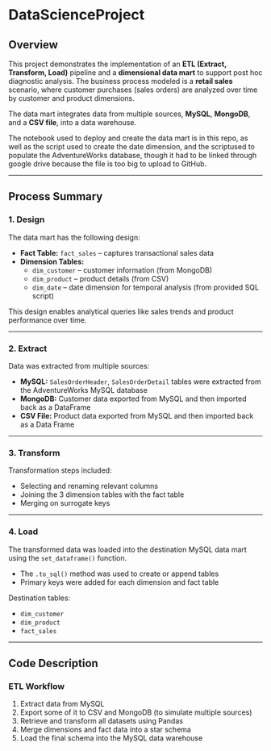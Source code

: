# DataScienceProject

## Overview

This project demonstrates the implementation of an **ETL (Extract, Transform, Load)** pipeline and a **dimensional data mart** to support post hoc diagnostic analysis. 
The business process modeled is a **retail sales** scenario, where customer purchases (sales orders) are analyzed over time by customer and product dimensions.

The data mart integrates data from multiple sources, **MySQL**, **MongoDB**, and a **CSV file**, into a data warehouse.

The notebook used to deploy and create the data mart is in this repo, as well as the script used to create the date dimension, and the scriptused to populate the AdventureWorks database, though it had to be linked through google drive because the file is too big to upload to GitHub.

---

## Process Summary

### 1. Design

The data mart has the following design:

- **Fact Table:** `fact_sales` – captures transactional sales data  
- **Dimension Tables:**
  - `dim_customer` – customer information (from MongoDB)  
  - `dim_product` – product details (from CSV)  
  - `dim_date` – date dimension for temporal analysis (from provided SQL script)

This design enables analytical queries like sales trends and product performance over time.

---

### 2. Extract

Data was extracted from multiple sources:

- **MySQL:** `SalesOrderHeader`, `SalesOrderDetail` tables were extracted from the AdventureWorks MySQL database
- **MongoDB:** Customer data exported from MySQL and then imported back as a DataFrame  
- **CSV File:** Product data exported from MySQL and then imported back as a Data Frame

---

### 3. Transform

Transformation steps included:

- Selecting and renaming relevant columns  
- Joining the 3 dimension tables with the fact table
- Merging on surrogate keys

---

### 4. Load

The transformed data was loaded into the destination MySQL data mart using the `set_dataframe()` function.

- The `.to_sql()` method was used to create or append tables  
- Primary keys were added for each dimension and fact table  

Destination tables:

- `dim_customer`  
- `dim_product`  
- `fact_sales`  

---

## Code Description

### ETL Workflow

1. Extract data from MySQL  
2. Export some of it to CSV and MongoDB (to simulate multiple sources)  
3. Retrieve and transform all datasets using Pandas  
4. Merge dimensions and fact data into a star schema  
5. Load the final schema into the MySQL data warehouse  
